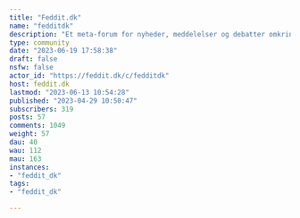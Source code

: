 ```yaml
---
title: "Feddit.dk" 
name: "fedditdk"
description: "Et meta-forum for nyheder, meddelelser og debatter omkring Feddit.dk i sig selv.Man er også velkommen til at poste her hvis der ikke er nogen andre fællesskaber der passer."
type: community
date: "2023-06-19 17:58:38"
draft: false
nsfw: false
actor_id: "https://feddit.dk/c/fedditdk"
host: feddit.dk
lastmod: "2023-06-13 10:54:28"
published: "2023-04-29 10:50:47"
subscribers: 319
posts: 57
comments: 1049
weight: 57
dau: 40
wau: 112
mau: 163
instances:
- "feddit_dk"
tags: 
- "feddit_dk"

---
```

